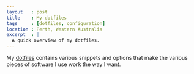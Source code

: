 ```yaml
---
layout   : post
title    : My dotfiles
tags     : [dotfiles, configuration]
location : Perth, Western Australia
excerpt  : |
  A quick overview of my dotfiles.
---
```


My [dotfiles][dotfiles] contains various snippets and options that make the
various pieces of software I use work the way I want.

[dotfiles]: http://github.com/thsutton/dotfiles
